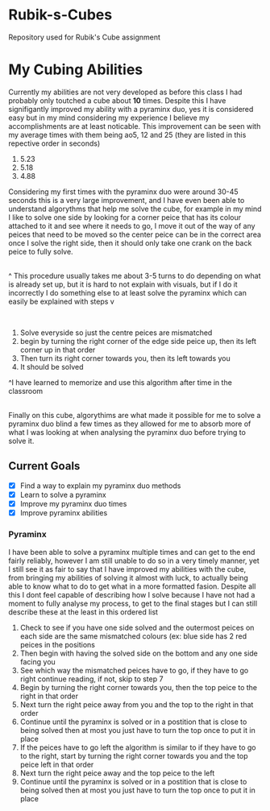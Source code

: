 # Rubik-s-Cubes
Repository used for Rubik's Cube assignment

# <h1>My Cubing Abilities
Currently my abilities are not very developed as before this class I had probably only toutched a cube about **10** times.
Despite this I have signifigantly improved my ability with a pyraminx duo, yes it is considered easy but in my mind considering my   experience I believe my accomplishments are at least noticable.
  This improvement can be seen with my average times with them being ao5, 12 and 25 (they are listed in this repective order in seconds)
  <ol>
    <li>5.23</li>
    <li>5.18</li>
    <li>4.88</li>
  </ol>
Considering my first times with the pyraminx duo were around 30-45 seconds this is a very large improvement, and I have even been able to  understand algorythms that help me solve the cube, for example in my mind I like to solve one side by looking for a corner peice that has its colour attached to it and see where it needs to go, I move it out of the way of any peices that need to be moved so the center peice can be in the correct area once I solve the right side, then it should only take one crank on the back peice to fully solve.

<br>^ This procedure usually takes me about 3-5 turns to do depending on what is already set up, but it is hard to not explain with visuals, but if I do it incorrectly I do something else to at least solve the pyraminx which can easily be explained with steps v 

<br>
<ol>
  <li>Solve everyside so just the centre peices are mismatched</li>
  <find a side where its corresponding centre peice is on a side next to it and rotate the pyraminx duo so the centre peice side is under the edge peice side and the edge peice side is facing you</li>
  <li>begin by turning the right corner of the edge side peice up, then its left corner up in that order</li>
  <li>Then turn its right corner towards you, then its left towards you</li>
  <li>It should be solved</li>
  </ol>
 ^I have learned to memorize and use this algorithm after time in the classroom

<br>Finally on this cube, algorythims are what made it possible for me to solve a pyraminx duo blind a few times as they allowed for me to absorb more of what I was looking at when analysing the pyraminx duo before trying to solve it.

### <h2>Current Goals
  - [x] Find a way to explain my pyraminx duo methods
  - [x] Learn to solve a pyraminx
  - [x] Improve my pyraminx duo times
  - [x] Improve pyraminx abilities

##### <h3>Pyraminx
  I have been able to solve a pyraminx multiple times and can get to the end fairly reliably, however I am still unable to do so in a very timely manner, yet I still see it as fair to say that I have improved my abilities with the cube, from bringing my abilities of solving it almost with luck, to actually being able to know what to do to get what in a more formatted fasion. Despite all this I dont feel capable of describing how I solve because I have not had a moment to fully analyse my process, to get to the final stages but I can still describe these at the least in this ordered list
  <ol>
    <li>Check to see if you have one side solved and the outermost peices on each side are the same mismatched colours (ex: blue side has 2 red peices in the positions</li>
    <li>Then begin with having the solved side on the bottom and any one side facing you</li>
    <li>See which way the mismatched peices have to go, if they have to go right continue reading, if not, skip to step 7</li>
    <li>Begin by turning the right corner towards you, then the top peice to the right in that order</li>
    <li>Next turn the right peice away from you and the top to the right in that order</li>
    <li>Continue until the pyraminx is solved or in a postition that is close to being solved then at most you just have to turn the top once to put it in place</li>
    <li>If the peices have to go left the algorithm is similar to if they have to go to the right, start by turning the right corner towards you and the top peice left in that order</li>
    <li>Next turn the right peice away and the top peice to the left</li>
    <li>Continue until the pyraminx is solved or in a postition that is close to being solved then at most you just have to turn the top once to put it in place</li>
  </ol>
